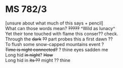 # MS 782/3

[unsure about what much of this says + pencil] \
What can those words mean? ~~?????~~ ^Wild as lunacy^ \
Yet their tone touched with flame this conser?? check. \
Through the ~~dark~~ ~~??~~ part probes this a first dawn ?? \
To flush some snow-capped mountains event ? \
~~Time is night connected?~~ ? thine eyes sadden me \
Long hid ~~in night~~? ~~How~~ \
Long hid in ~~its ??~~ might ?? thine 
